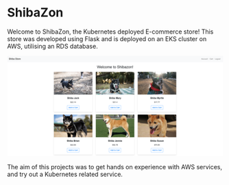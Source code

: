 # ShibaZon

Welcome to ShibaZon, the Kubernetes deployed E-commerce store! This store was developed using Flask and is deployed on an EKS cluster on AWS, utilising an RDS database.

![Shibazon](images/Shibazon.png)

The aim of this projects was to get hands on experience with AWS services, and try out a Kubernetes related service. 
